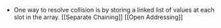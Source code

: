 - One way to resolve collision is by storing a linked list of values at each slot in the array. 
[[Separate Chaining]]
[[Open Addressing]]
